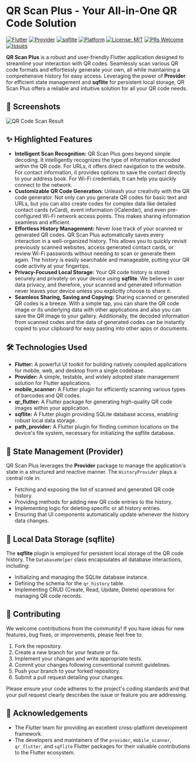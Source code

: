 # QR Scan Plus - Your All-in-One QR Code Solution

[![Flutter](https://img.shields.io/badge/Flutter-%2302569B.svg?style=for-the-badge&logo=flutter&logoColor=white)](https://flutter.dev/)
[![Provider](https://img.shields.io/badge/Provider-%234DB6AC.svg?style=for-the-badge&logoColor=white)](https://pub.dev/packages/provider)
[![sqflite](https://img.shields.io/badge/sqflite-%2300897B.svg?style=for-the-badge&logoColor=white)](https://pub.dev/packages/sqflite)
[![Platform](https://img.shields.io/badge/Platform-Android%20%7C%20iOS-blue.svg)](https://flutter.dev/docs/get-started/install)
[![License: MIT](https://img.shields.io/badge/License-MIT-yellow.svg)](https://opensource.org/licenses/MIT)
[![PRs Welcome](https://img.shields.io/badge/PRs-welcome-brightgreen.svg?style=flat-square)](https://github.com/your-username/qr_scan_plus/pulls)
[![Issues](https://img.shields.io/github/issues/your-username/qr_scan_plus)](https://github.com/your-username/qr_scan_plus/issues)

**QR Scan Plus** is a robust and user-friendly Flutter application designed to streamline your interaction with QR codes. Seamlessly scan various QR code formats and effortlessly generate your own, all while maintaining a comprehensive history for easy access. Leveraging the power of **Provider** for efficient state management and **sqflite** for persistent local storage, QR Scan Plus offers a reliable and intuitive solution for all your QR code needs.

## 📸 Screenshots

![QR Code Scan Result](https://www.google.com/imgres?q=test%20qr&imgurl=https%3A%2F%2Fimages.squarespace-cdn.com%2Fcontent%2Fv1%2F5d3f241fa4e0350001fa20d5%2F1636491460338-AIZAXV2978MGIDQE0GT7%2Fqr-code.png&imgrefurl=https%3A%2F%2Fidemia-mobile-id.com%2Ftestqr&docid=2rXiediJKErJDM&tbnid=-reLZIovTV63oM&vet=12ahUKEwjLt4LP0cqMAxVxsFYBHZdzLFQQM3oECBwQAA..i&w=296&h=296&hcb=2&ved=2ahUKEwjLt4LP0cqMAxVxsFYBHZdzLFQQM3oECBwQAA)

## ✨ Highlighted Features

* **Intelligent Scan Recognition:** QR Scan Plus goes beyond simple decoding. It intelligently recognizes the type of information encoded within the QR code. For URLs, it offers direct navigation to the website. For contact information, it provides options to save the contact directly to your address book. For Wi-Fi credentials, it can help you quickly connect to the network.
* **Customizable QR Code Generation:** Unleash your creativity with the QR code generator. Not only can you generate QR codes for basic text and URLs, but you can also create codes for complex data like detailed contact cards (vCard), event information (iCalendar), and even pre-configured Wi-Fi network access points. This makes sharing information seamless and efficient.
* **Effortless History Management:** Never lose track of your scanned or generated QR codes. QR Scan Plus automatically saves every interaction in a well-organized history. This allows you to quickly revisit previously scanned websites, access generated contact cards, or review Wi-Fi passwords without needing to scan or generate them again. The history is easily searchable and manageable, putting your QR code activity at your fingertips.
* **Privacy-Focused Local Storage:** Your QR code history is stored securely and privately on your device using **sqflite**. We believe in user data privacy, and therefore, your scanned and generated information never leaves your device unless you explicitly choose to share it.
* **Seamless Sharing, Saving and Copying:** Sharing scanned or generated QR codes is a breeze. With a simple tap, you can share the QR code image or its underlying data with other applications and also you can save the QR image to your gallery. Additionally, the decoded information from scanned codes and the data of generated codes can be instantly copied to your clipboard for easy pasting into other apps or documents.

## 🛠️ Technologies Used

* **Flutter:** A powerful UI toolkit for building natively compiled applications for mobile, web, and desktop from a single codebase.
* **Provider:** A simple, testable, and widely adopted state management solution for Flutter applications.
* **mobile\_scanner:** A Flutter plugin for efficiently scanning various types of barcodes and QR codes.
* **qr\_flutter:** A Flutter package for generating high-quality QR code images within your application.
* **sqflite:** A Flutter plugin providing SQLite database access, enabling robust local data storage.
* **path\_provider:** A Flutter plugin for finding common locations on the device's file system, necessary for initializing the sqflite database.

## 🚦 State Management (Provider)

QR Scan Plus leverages the **Provider** package to manage the application's state in a structured and reactive manner. The `HistoryProvider` plays a central role in:

* Fetching and exposing the list of scanned and generated QR code history.
* Providing methods for adding new QR code entries to the history.
* Implementing logic for deleting specific or all history entries.
* Ensuring that UI components automatically update whenever the history data changes.

## 💾 Local Data Storage (sqflite)

The **sqflite** plugin is employed for persistent local storage of the QR code history. The `DatabaseHelper` class encapsulates all database interactions, including:

* Initializing and managing the SQLite database instance.
* Defining the schema for the `qr_history` table.
* Implementing CRUD (Create, Read, Update, Delete) operations for managing QR code records.

## 🤝 Contributing

We welcome contributions from the community! If you have ideas for new features, bug fixes, or improvements, please feel free to:

1.  Fork the repository.
2.  Create a new branch for your feature or fix.
3.  Implement your changes and write appropriate tests.
4.  Commit your changes following conventional commit guidelines.
5.  Push your branch to your forked repository.
6.  Submit a pull request detailing your changes.

Please ensure your code adheres to the project's coding standards and that your pull request clearly describes the issue or feature you are addressing.

## 🙏 Acknowledgements

* The Flutter team for providing an excellent cross-platform development framework.
* The developers and maintainers of the `provider`, `mobile_scanner`, `qr_flutter`, and `sqflite` Flutter packages for their valuable contributions to the Flutter ecosystem.
